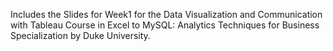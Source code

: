 Includes the Slides for Week1 for the Data Visualization and Communication with Tableau Course in Excel to MySQL: Analytics Techniques for Business Specialization by Duke University.
